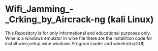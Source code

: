# Wifi_Jamming_-_Crking_by_Aircrack-ng (kali Linux)
This Repository is for only informational and educational purposes only.
Wine is a windows emulator 
In wine file there are the installition code for install wine,setup wine windows Program loader and winetricks(GUI)
